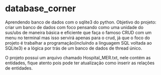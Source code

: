 # database_corner
Aprendendo banco de dados com o sqlite3 do python.
Objetivo do projeto: criar um banco de dados com foco pensando como uma unidade do sus/ubs de maneira básica e eficiente que faça o famoso CRUD com um menu
no terminal mas isso servirá apenas para o crud, já que o foco do projeto é trabalhar a programação(incluíndo a linguagem SQL voltada ao SQLite3)
e a lógica por trás de um banco de dados de thread único.

O projeto possui um arquivo chamado Hospital_MER.txt, nele contém as entidades, fique atento pois pode ter atualização como inserir as relações de entidades.
